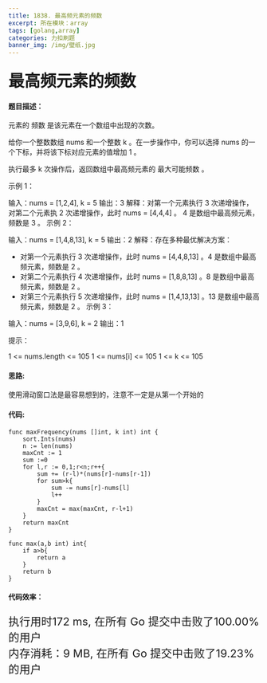 ```yaml
---
title: 1838. 最高频元素的频数
excerpt: 所在模块：array
tags: [golang,array]
categories: 力扣刷题
banner_img: /img/壁纸.jpg
---
```


### <font size=6px>最高频元素的频数</font>

#### 题目描述：

元素的 频数 是该元素在一个数组中出现的次数。

给你一个整数数组 nums 和一个整数 k 。在一步操作中，你可以选择 nums 的一个下标，并将该下标对应元素的值增加 1 。

执行最多 k 次操作后，返回数组中最高频元素的 最大可能频数 。

 

示例 1：

输入：nums = [1,2,4], k = 5
输出：3
解释：对第一个元素执行 3 次递增操作，对第二个元素执 2 次递增操作，此时 nums = [4,4,4] 。
4 是数组中最高频元素，频数是 3 。
示例 2：

输入：nums = [1,4,8,13], k = 5
输出：2
解释：存在多种最优解决方案：
- 对第一个元素执行 3 次递增操作，此时 nums = [4,4,8,13] 。4 是数组中最高频元素，频数是 2 。
- 对第二个元素执行 4 次递增操作，此时 nums = [1,8,8,13] 。8 是数组中最高频元素，频数是 2 。
- 对第三个元素执行 5 次递增操作，此时 nums = [1,4,13,13] 。13 是数组中最高频元素，频数是 2 。
示例 3：

输入：nums = [3,9,6], k = 2
输出：1


提示：

1 <= nums.length <= 105
1 <= nums[i] <= 105
1 <= k <= 105

#### 思路:

使用滑动窗口法是最容易想到的，注意不一定是从第一个开始的

#### 代码:

```golang
func maxFrequency(nums []int, k int) int {
    sort.Ints(nums)
    n := len(nums)
    maxCnt := 1
    sum :=0
    for l,r := 0,1;r<n;r++{
        sum += (r-l)*(nums[r]-nums[r-1])
        for sum>k{
            sum -= nums[r]-nums[l]
            l++
        }
        maxCnt = max(maxCnt, r-l+1)
    }
    return maxCnt
}

func max(a,b int) int{
    if a>b{
        return a
    }
    return b
}
```

#### 代码效率：

<p class="note note-primary"; style="font-size:22px">
   执行用时172 ms, 在所有 Go 提交中击败了100.00%的用户<br>
   内存消耗：9 MB, 在所有 Go 提交中击败了19.23%的用户
</p>



